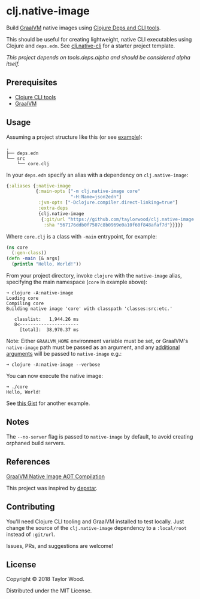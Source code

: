 # clj.native-image

Build [GraalVM](https://www.graalvm.org) native images using [Clojure Deps and CLI tools](https://clojure.org/guides/deps_and_cli).

This should be useful for creating lightweight, native CLI executables using Clojure and `deps.edn`.
See [clj.native-cli](https://github.com/taylorwood/clj.native-cli) for a starter project template.

_This project depends on tools.deps.alpha and should be considered alpha itself._

## Prerequisites

- [Clojure CLI tools](https://clojure.org/guides/getting_started#_clojure_installer_and_cli_tools)
- [GraalVM](https://www.graalvm.org/downloads/)

## Usage

Assuming a project structure like this (or see [example](https://github.com/taylorwood/lein-native-image/tree/master/examples/jdnsmith)):
```
.
├── deps.edn
└── src
    └── core.clj
```

In your `deps.edn` specify an alias with a dependency on `clj.native-image`:
```clojure
{:aliases {:native-image
           {:main-opts ["-m clj.native-image core"
                        "-H:Name=json2edn"]
            :jvm-opts ["-Dclojure.compiler.direct-linking=true"]
            :extra-deps
            {clj.native-image
             {:git/url "https://github.com/taylorwood/clj.native-image.git"
              :sha "567176ddb0f7507c8b0969e0a10f60f848afaf7d"}}}}}
```

Where `core.clj` is a class with `-main` entrypoint, for example:
```clojure
(ns core
  (:gen-class))
(defn -main [& args]
  (println "Hello, World!"))
```

From your project directory, invoke `clojure` with the `native-image` alias, specifying the main namespace
(`core` in example above):
```
➜ clojure -A:native-image
Loading core
Compiling core
Building native image 'core' with classpath 'classes:src:etc.'

   classlist:   1,944.26 ms
   8<----------------------
     [total]:  38,970.37 ms
```
Note: Either `GRAALVM_HOME` environment variable must be set, or GraalVM's `native-image` path must be passed as an argument,
and any [additional arguments](https://www.graalvm.org/docs/reference-manual/aot-compilation/#image-generation-options)
will be passed to `native-image` e.g.:
```
➜ clojure -A:native-image --verbose
```

You can now execute the native image:
```
➜ ./core
Hello, World!
```

See [this Gist](https://gist.github.com/taylorwood/23d370f70b8b09dbf6d31cd4f27d31ff) for another example.

## Notes

The `--no-server` flag is passed to `native-image` by default, to avoid creating orphaned build servers.

## References

[GraalVM Native Image AOT Compilation](https://www.graalvm.org/docs/reference-manual/aot-compilation/)

This project was inspired by [depstar](https://github.com/healthfinch/depstar).

## Contributing

You'll need Clojure CLI tooling and GraalVM installed to test locally.
Just change the source of the `clj.native-image` dependency to a `:local/root` instead of `:git/url`.

Issues, PRs, and suggestions are welcome!

## License

Copyright © 2018 Taylor Wood.

Distributed under the MIT License.
